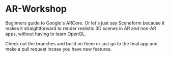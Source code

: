 # AR-Workshop
Beginners guide to Google's ARCore. Or let's just say Sceneform because it makes it straightforward to render realistic 3D scenes in AR and non-AR apps, without having to learn OpenGL.

Check out the branches and build on them or just go to the final app and make a pull request incase you have new features.



